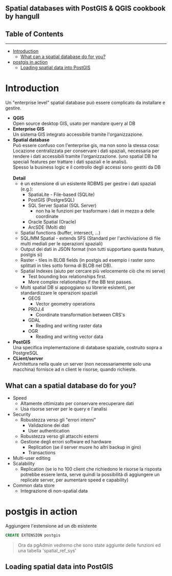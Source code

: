 ## Spatial databases with PostGIS & QGIS cookbook by hangull
Table of Contents
---
---
- [Introduction](#Introduction)
  - [What can a spatial database do for you?](#What-can-a-spatial-database-do-for-you)
- [postgis in action](#postgis-in-action)
  - [Loading spatial data into PostGIS](#Loading-spatial-data-into-PostGIS)
# Introduction
Un "enterprise level" spatial database può essere complicato da installare e gestire.
- **QGIS**<br>
  Open source desktop GIS, usato per mandare query al DB
- **Enterprise GIS**<br>
  Un sistema GIS integrato accessibile tramite l'organizzazione.
- **Spatial database**<br>
  Può essere confuso con l'enterprise gis, ma non sono la stessa cosa:<br>
  Locazione centralizzata per conservare i dati spaziali, necessaria per rendere i dati accessibili tramite l'organizzazione. (uno spatial DB ha speciali features per trattare i dati spaziali e le analisi).<br>
  Spesso la business logic e il controllo degli accessi sono gestiti da DB<br><br>
  **Detail**<br>
  - è un estensione di un esistente RDBMS per gestire i dati spaziali (e.g.):
    - SpatiaLite - File-based (SQLite)
    - PostGIS (PostgreSQL)
    - SQL Server Spatial (SQL Server)
      - non ha le funzioni per trasformare i dati in mezzo a delle coordinate
    - Oracle Spatial (Oracle)
    - ArcSDE (Molti db)
  - Spatial functions (buffer, intersect, ...)
  - SQL/MM Spatial - extends SFS (Standard per l'archiviazione di file multi mediali per le operazioni spaziali)
  - Output dei dati in JSON format (non tutti supportano questa feature, postgis sì) 
  - Raster - tiles in BLOB fields (in postgis ad esempio i raster sono splittati in tiles sotto forma di BLOB nel DB).
  - Spatial Indexes (aiuto per cercare più velocemente ciò che mi serve)
    - Test bounding box relationships first.
    - More complex relationships if the BB test passes.
  - Molti spatial DB si appoggiano su librerie esistenti, per standardizzare le operazioni spaziali
    - GEOS
      - Vector geometry operations
    - PROJ.4
      - Coordinate transformation between CRS's 
    - GDAL
      - Reading and writing raster data
    - OGR
      - Reading and writing vector data
- **PostGIS**<br>
  Una specifica implementazione di database spaziale, costruito sopra a PostgreSQL
- **CLient/server**<br>
  Architettura nella quale un server (non necessariamente solo una macchina) fornisce ad n client le risorse, quando richieste.
## What can a spatial database do for you?
- Speed
  - Altamente ottimizato per conservare erecuperare dati
  - Usa risorse server per le query e l'analisi
- Security
  - Robustezza verso gli "errori interni"
    - Validazione dei dati
    - User authentication
  - Robustezza verso gli attacchi esterni
  - Gestione degli errori software ed hardware
    - Replication (se il server muore ho altri backup in giro)
    - Transactions
- Multi-user editing
- Scalability
  - Replication (se io ho 100 client che richiedono le risorse la risposta potrebbe essere lenta, serve quindi la possibilità di aggiungere un replicate server, per aumentare speed e capability)
- Common data store
  - Integrazione di non-spatial data
# postgis in action
Aggiungere l'estensione ad un db esistente
```sql
CREATE EXTENSION postgis
```
> Ora da pgAdmin vedremo che sono state aggiunte delle funzioni ed una tabella 'spatial_ref_sys'
## Loading spatial data into PostGIS
